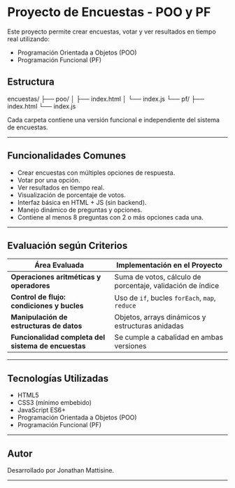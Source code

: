 # Proyecto de Encuestas - POO y PF

Este proyecto permite crear encuestas, votar y ver resultados en tiempo real utilizando:

- Programación Orientada a Objetos (POO)
- Programación Funcional (PF)

## Estructura

encuestas/
├── poo/
│ ├── index.html
│ └── index.js
└── pf/
├── index.html
└── index.js


Cada carpeta contiene una versión funcional e independiente del sistema de encuestas.

---

## Funcionalidades Comunes

- Crear encuestas con múltiples opciones de respuesta.
- Votar por una opción.
- Ver resultados en tiempo real.
- Visualización de porcentaje de votos.
- Interfaz básica en HTML + JS (sin backend).
- Manejo dinámico de preguntas y opciones.
- Contiene al menos 8 preguntas con 2 o más opciones cada una.

---

## Evaluación según Criterios

| Área Evaluada                                      | Implementación en el Proyecto                    |
|----------------------------------------------------|--------------------------------------------------|
| **Operaciones aritméticas y operadores**           | Suma de votos, cálculo de porcentaje, validación de índice |
| **Control de flujo: condiciones y bucles**         | Uso de `if`, bucles `forEach`, `map`, `reduce`   |
| **Manipulación de estructuras de datos**           | Objetos, arrays dinámicos y estructuras anidadas |
| **Funcionalidad completa del sistema de encuestas**| Se cumple a cabalidad en ambas versiones         |

---

## Tecnologías Utilizadas

- HTML5
- CSS3 (mínimo embebido)
- JavaScript ES6+
- Programación Orientada a Objetos (POO)
- Programación Funcional (PF)

---

## Autor

Desarrollado por Jonathan Mattisine.

---



